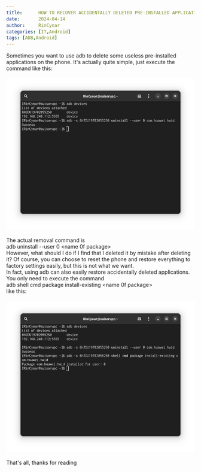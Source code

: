 ```yaml
---
title:      HOW TO RECOVER ACCIDENTALLY DELETED PRE-INSTALLED APPLICATIONS(ADB)
date:       2024-04-14
author:     RinCynar
categories: [IT,Android]
tags: [ADB,Android]
---
```


Sometimes you want to use adb to delete some useless pre-installed applications on the phone. It's actually quite simple, just execute the command like this:<br>
<br>
<img src="/assets/img/image/image@20240414h2rssdba00.png" alt="Examp1e" /> <br>
<br>
The actual removal command is 
<br>
adb uninstall --user 0 <name 0f package>
<br>
However, what should I do if I find that I deleted it by mistake after deleting it? Of course, you can choose to reset the phone and restore everything to factory settings easily, but this is not what we want.<br>
In fact, using adb can also easily restore accidentally deleted applications. You only need to execute the command
<br>
adb shell cmd package install-existing <name 0f package>
<br>
like this: <br>
<br>
<img src="/assets/img/image/image@20240414h2rssdba01.png" alt="Example" /> <br>
<br>
That's all, thanks for reading